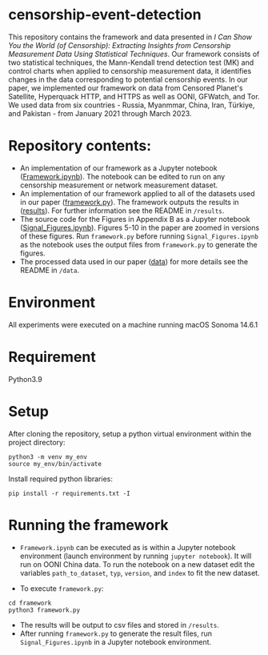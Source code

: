 # censorship-event-detection

This repository contains the framework and data presented in *I Can Show You the World (of Censorship): Extracting Insights from Censorship Measurement Data Using Statistical Techniques*. Our framework consists of two statistical techniques, the Mann-Kendall trend detection test (MK) and control charts when applied to censorship measurement data, it identifies changes in the data corresponding to potential censorship events. In our paper, we implemented our framework on data from Censored Planet's Satellite, Hyperquack HTTP, and HTTPS as well as OONI, GFWatch, and Tor. We used data from six countries - Russia, Myanmmar, China, Iran, Türkiye, and Pakistan - from January 2021 through March 2023.

# Repository contents:
- An implementation of our framework as a Jupyter notebook ([Framework.ipynb](/framework)). The notebook can be edited to run on any censorship measurement or network measurement dataset. 
- An implementation of our framework applied to all of the datasets used in our paper ([framework.py](/framework)). The framework outputs the results in ([results](/results)). For further information see the README in `/results`.
- The source code for the Figures in Appendix B as a Jupyter notebook ([Signal_Figures.ipynb](/framework)). Figures 5-10 in the paper are zoomed in versions of these figures. Run `framework.py` before running `Signal_Figures.ipynb` as the notebook uses the output files from `framework.py` to generate the figures.
- The processed data used in our paper ([data](/data)) for more details see the README in `/data`.

# Environment
All experiments were executed on a machine running macOS Sonoma 14.6.1

# Requirement
Python3.9

# Setup
After cloning the repository, setup a python virtual environment within the project directory:
```
python3 -m venv my_env
source my_env/bin/activate
```
Install required python libraries:
```
pip install -r requirements.txt -I
```
# Running the framework
- `Framework.ipynb` can be executed as is within a Jupyter notebook environment (launch environment by running `jupyter notebook`). It will run on OONI China data. To run the notebook on a new dataset edit the variables `path_to_dataset`, `typ`, `version`, and `index` to fit the new dataset.

- To execute `framework.py`:
```
cd framework
python3 framework.py
```
- The results will be output to csv files and stored in `/results`.
- After running `framework.py` to generate the result files, run `Signal_Figures.ipynb` in a Jupyter notebook environment.
